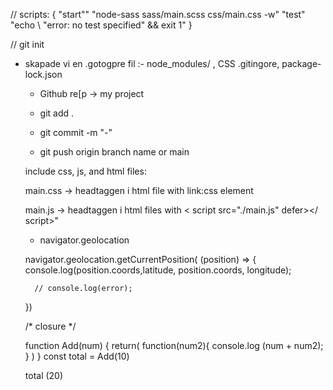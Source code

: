 // scripts: { "start"" "node-sass sass/main.scss css/main.css -w"
    "test" "echo \ "error: no test specified\" && exit 1" }

// git init
* skapade vi en .gotogpre fil :- 
    node_modules/ , CSS .gitingore, package-lock.json

    * Github re[p -> my project 

    * git add . 
    * git commit -m "-"
    * git push origin branch name or main

    include css, js, and html files:

    main.css -> headtaggen i html file with link:css element 

    main.js -> headtaggen i html files with < script src="./main.js" defer></ script>"

    * navigator.geolocation 

    navigator.geolocation.getCurrentPosition( (position) => {
        console.log(position.coords,latitude, position.coords, longitude);

        // console.log(error);
    })

    /* closure */

    function Add(num)
    {
        return(
            function(num2){
                console.log (num + num2);
            } )
    }
    const total = Add(10)

    total (20)